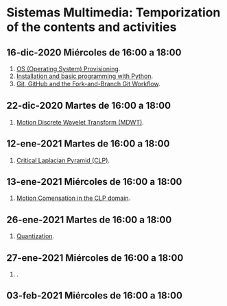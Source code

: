 # Sistemas Multimedia: Temporization of the contents and activities

## 16-dic-2020 Miércoles de 16:00 a 18:00

1. [OS (Operating System) Provisioning](https://sistemas-multimedia.github.io/study_guide/provisioning/).
2. [Installation and basic programming with Python](https://sistemas-multimedia.github.io/study_guide/python/).
3. [Git, GitHub and the Fork-and-Branch Git Workﬂow](https://sistemas-multimedia.github.io/study_guide/git/).

## 22-dic-2020 Martes de 16:00 a 18:00

1. [Motion Discrete Wavelet Transform (MDWT)](https://sistemas-multimedia.github.io/study_guide/MDWT/).

## 12-ene-2021 Martes de 16:00 a 18:00

1. [Critical Laplacian Pyramid (CLP)]().

## 13-ene-2021 Miércoles de 16:00 a 18:00

1. [Motion Comensation in the CLP domain]().

## 26-ene-2021 Martes de 16:00 a 18:00

1. [Quantization]().

## 27-ene-2021 Miércoles de 16:00 a 18:00

1. []().

## 03-feb-2021 Miércoles de 16:00 a 18:00

